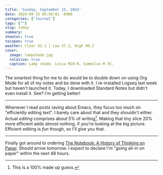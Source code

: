 ```yaml
---
title: 'Sunday, September 15, 2024'
date: 2024-09-15 05:50:01 -0400
categories: ["Journal"]
tags: [""]
slug: today
summary: 
showtoc: true
tocopen: true
weather: Clear 62.1 | Low 57.2, High 90.2
cover: 
  image: lampshade.jpg
  relative: true
  caption: Lamp shade. Leica M10-R, Summilux-M 35.
---
```


The smartest thing for me to do would be to double down on using Org Mode for all of my notes and be done with it. I re-installed Logseq last week but haven't launched it. Today, I downloaded Standard Notes but didn't even install it. See? I'm getting better!

----

Whenever I read posts raving about Emacs, they focus too much on "efficiently editing text". I barely care about that and they shouldn't either. Actual _editing_ comprises about 5% of writing[^guess]. Making that tiny slice 20% more efficient adds almost nothing, if you're looking at the big picture. Efficient editing is _fun_ though, so I'll give you that.

----

Finally got around to ordering [The Notebook: A History of Thinking on Paper](https://app.thestorygraph.com/books/9c00cf97-6058-4d19-a825-ba986c83bda1). Should arrive tomorrow. I expect to declare I'm "going all-in on paper" within the next 48 hours.



[^guess]: This is a 100% made up guess.

